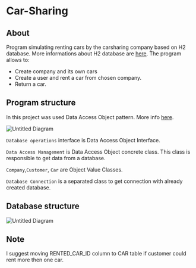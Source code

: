 # Car-Sharing
## About
Program simulating renting cars by the carsharing company based on H2 database. More informations about H2 database are [here](https://www.tutorialspoint.com/h2_database/index.htm). The program allows to: 
- Create company and its own cars
- Create a user and rent a car from chosen company.
- Return a car.

## Program structure
In this project was used Data Access Object pattern. More info [here](https://www.tutorialspoint.com/design_pattern/data_access_object_pattern.htm).

![Untitled Diagram](https://user-images.githubusercontent.com/67759414/127780975-c5108695-7f6d-411a-9b7e-0dbe6870011b.png)

`Database operations` interface is Data Access Object Interface.

`Data Access Management` is Data Access Object concrete class. This class is responsible to get data from a database. 

`Company`,`Customer`, `Car` are Object Value Classes.

`Database Connection` is a separated class to get connection with already created database.

## Database structure
![Untitled Diagram](https://user-images.githubusercontent.com/67759414/127780222-da4d8780-6f5c-4768-9597-ba9e3a437d95.jpg)
## Note
I suggest moving RENTED_CAR_ID column to CAR table if customer could rent more then one car.
